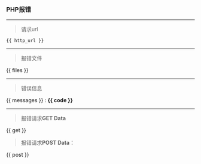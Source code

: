 ### PHP报错

---
>请求url

`{{ http_url }}`

---

>报错文件

 {{ files }}

---

> 错误信息

{{ messages }} : **{{ code }}**

---

> 报错请求**GET Data**

{{ get }}

> 报错请求**POST Data**：

{{ post }}








